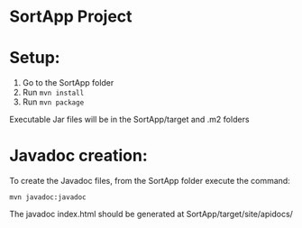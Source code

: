 # SortApp Project



# Setup:
1. Go to the SortApp folder
2. Run `mvn install`
3. Run `mvn package`

Executable Jar files will be in the SortApp/target and .m2 folders

# Javadoc creation:
To create the Javadoc files, from the SortApp folder execute the command:

`mvn javadoc:javadoc`

The javadoc index.html should be generated at SortApp/target/site/apidocs/